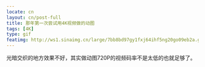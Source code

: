 ```yaml
---
locate: cn
layout: cn/post-full
title: 那年第一次尝试用4K视频做的动图
tags: [4K]
type: gif
featimg: http://ws1.sinaimg.cn/large/7bb8bd97gy1fxj64ihf5ng20go09eb2a.gif
---
```


光暗交织的地方效果不好，其实做动图720P的视频码率不是太低的也就足够了。